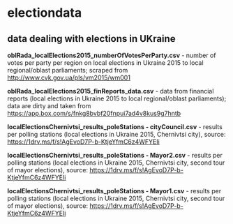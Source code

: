 # electiondata
## data dealing with elections in UKraine

<b>oblRada_localElections2015_numberOfVotesPerParty.csv</b> - number of votes per party per region on local elections in Ukraine 2015 to local regional/oblast parliaments; scraped from http://www.cvk.gov.ua/pls/vm2015/wm001

<b>oblRada_localElections2015_finReports_data.csv</b> - data from financial reports (local elections in Ukraine 2015 to local regional/oblast parliaments); data are dirty and taken from  https://app.box.com/s/fnkg8bvbf20fnpui7ad4v8kus9g7hntb

<b>localElectionsChernivtsi_results_poleStations - cityCouncil.csv</b> - results per polling stations (local elections in Ukraine 2015, Chernivtsi city), source: https://1drv.ms/f/s!AgEvoD7P-b-KtjeYfmC6z4WFYEIi

<b>localElectionsChernivtsi_results_poleStations - Mayor2.csv</b> - results per polling stations (local elections in Ukraine 2015, Chernivtsi city, second tour of mayor elections), source: https://1drv.ms/f/s!AgEvoD7P-b-KtjeYfmC6z4WFYEIi

<b>localElectionsChernivtsi_results_poleStations - Mayor1.csv</b>  - results per polling stations (local elections in Ukraine 2015, Chernivtsi city, second tour of mayor elections), source: https://1drv.ms/f/s!AgEvoD7P-b-KtjeYfmC6z4WFYEIi
